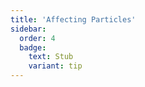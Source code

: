 ```yaml
---
title: 'Affecting Particles'
sidebar:
  order: 4
  badge:
    text: Stub
    variant: tip
---
```


 